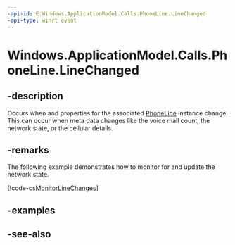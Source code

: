 ```yaml
---
-api-id: E:Windows.ApplicationModel.Calls.PhoneLine.LineChanged
-api-type: winrt event
---
```


<!-- Event syntax
public event Windows.Foundation.TypedEventHandler LineChanged<Windows.ApplicationModel.Calls.PhoneLine,  object>
-->

# Windows.ApplicationModel.Calls.PhoneLine.LineChanged

## -description
Occurs when and properties for the associated [PhoneLine](phoneline.md) instance change. This can occur when meta data changes like the voice mail count, the network state, or the cellular details.

## -remarks
The following example demonstrates how to monitor for and update the network state.



[!code-cs[MonitorLineChanges](../windows.applicationmodel.calls/code/ApplicationModel.Calls/cs/Scenario1.cs#SnippetMonitorLineChanges)]

## -examples

## -see-also
